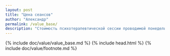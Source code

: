 ```yaml
---
layout: post
title: "Цена сеансов"
author: "Александр"
permalink: /value_base/
description: "Стоимость психотерапевтической сессии проводимой понедельника по субботу время московское"
---
```


{% include doc/value/value_base.md %}
{% include head.html %}
{% include doc/value/footnote.md %}
